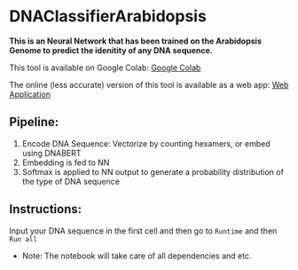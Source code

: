 # DNAClassifierArabidopsis
**This is an Neural Network that has been trained on the Arabidopsis Genome to predict the idenitity of any DNA sequence.**

This tool is available on Google Colab: 
[Google Colab](https://colab.research.google.com/github/pdpppd/DNAClassifierArabidopsis/blob/master/ArabidopsisDNAClassifier.ipynb)

The online (less accurate) version of this tool is available as a web app: 
[Web Application](https://pranavlikescaffeine.pythonanywhere.com/)

## Pipeline:
1. Encode DNA Sequence: Vectorize by counting hexamers, or embed using DNABERT
2. Embedding is fed to NN
3. Softmax is applied to NN output to generate a probability distribution of the type of DNA sequence

## Instructions:
Input your DNA sequence in the first cell and then go to `Runtime` and then `Run all`
- Note: The notebook will take care of all dependencies and etc.

